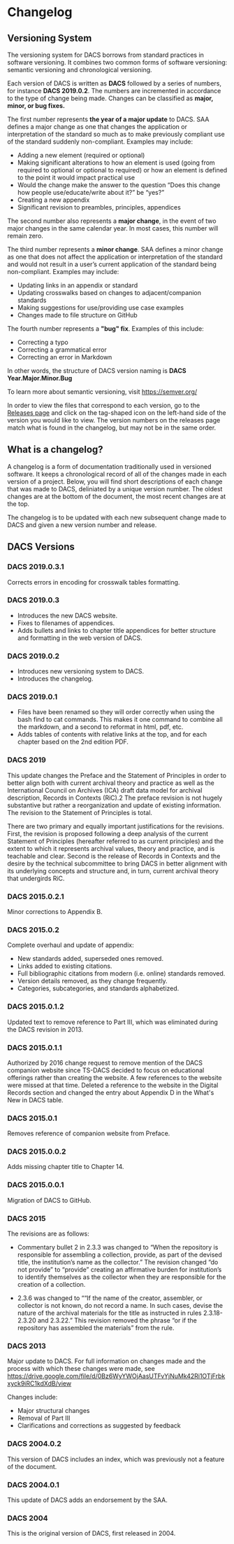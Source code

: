 # Changelog

## Versioning System

The versioning system for DACS borrows from standard practices in software versioning. It combines two common forms of software versioning: semantic versioning and chronological versioning.

Each version of DACS is written as **DACS** followed by a series of numbers, for instance **DACS 2019.0.2**. The numbers are incremented in accordance to the type of change being made. Changes can be classified as **major, minor, or bug fixes.**

The first number represents **the year of a major update** to DACS. SAA defines a major change as one that changes the application or interpretation of the standard so much as to make previously compliant use of the standard suddenly non-compliant. Examples may include:

* Adding a new element (required or optional)
* Making significant alterations to how an element is used (going from required to optional or
optional to required) or how an element is defined to the point it would impact practical use
* Would the change make the answer to the question “Does this change how people
use/educate/write about it?” be “yes?”
* Creating a new appendix
* Significant revision to preambles, principles, appendices

The second number also represents a **major change**, in the event of two major changes in the same calendar year. In most cases, this number will remain zero.

The third number represents a **minor change**. SAA defines a minor change as one that does not affect the application or interpretation of the standard and would not result in a user’s current application of the standard being non-compliant. Examples may include:
* Updating links in an appendix or standard
* Updating crosswalks based on changes to adjacent/companion standards
* Making suggestions for use/providing use case examples
* Changes made to file structure on GitHub

The fourth number represents a **"bug" fix**. Examples of this include:
* Correcting a typo
* Correcting a grammatical error
* Correcting an error in Markdown

In other words, the structure of DACS version naming is **DACS Year.Major.Minor.Bug**

To learn more about semantic versioning, visit https://semver.org/

In order to view the files that correspond to each version, go to the [Releases page](https://github.com/saa-ts-dacs/dacs/releases) and click on the tag-shaped icon on the left-hand side of the version you would like to view. The version numbers on the releases page match what is found in the changelog, but may not be in the same order.

## What is a changelog?

A changelog is a form of documentation traditionally used in versioned software. It keeps a chronological record of all of the changes made in each version of a project. Below, you will find short descriptions of each change that was made to DACS, deliniated by a unique version number. The oldest changes are at the bottom of the document, the most recent changes are at the top.

The changelog is to be updated with each new subsequent change made to DACS and given a new version number and release.

## DACS Versions

### DACS 2019.0.3.1

Corrects errors in encoding for crosswalk tables formatting.

### DACS 2019.0.3

* Introduces the new DACS website.
* Fixes to filenames of appendices.
* Adds bullets and links to chapter title appendices for better structure and formatting in the web version of DACS.

### DACS 2019.0.2

* Introduces new versioning system to DACS.
* Introduces the changelog.

### DACS 2019.0.1

* Files have been renamed so they will order correctly when using the bash find to cat commands. This makes it one command to combine all the markdown, and a second to reformat in html, pdf, etc.
* Adds tables of contents with relative links at the top, and for each chapter based on the 2nd edition PDF.

### DACS 2019

This update changes the Preface and the Statement of Principles in order to better align both with current archival theory and practice as well as the International Council on Archives (ICA) draft data model for archival description, Records in Contexts (RiC).2 The preface revision is not hugely substantive but rather a reorganization and update of existing information. The revision to the Statement of Principles is total.

There are two primary and equally important justifications for the revisions. First, the revision is proposed following a deep analysis of the current Statement of Principles (hereafter referred to as current principles) and the extent to which it represents archival values, theory and practice, and is teachable and clear. Second is the release of Records in Contexts and the desire by the technical subcommittee to bring DACS in better alignment with its underlying concepts and structure and, in turn, current archival theory that undergirds RiC.

### DACS 2015.0.2.1

Minor corrections to Appendix B.

### DACS 2015.0.2

Complete overhaul and update of appendix:

* New standards added, superseded ones removed.
* Links added to existing citations.
* Full bibliographic citations from modern (i.e. online) standards removed.
* Version details removed, as they change frequently.
* Categories, subcategories, and standards alphabetized.

### DACS 2015.0.1.2

Updated text to remove reference to Part III, which was eliminated during the DACS revision in 2013.

### DACS 2015.0.1.1

Authorized by 2016 change request to remove mention of the DACS companion website since TS-DACS decided to focus on educational offerings rather than creating the website. A few references to the website were missed at that time. Deleted a reference to the website in the Digital Records section and changed the entry about Appendix D in the What's New in DACS table.

### DACS 2015.0.1

Removes reference of companion website from Preface.

### DACS 2015.0.0.2

Adds missing chapter title to Chapter 14.

### DACS 2015.0.0.1

Migration of DACS to GitHub.

### DACS 2015

The revisions are as follows:

* Commentary bullet 2 in 2.3.3 was changed to “When the repository is responsible for assembling a collection, provide, as part of the devised title, the institution’s name as the collector.” The revision changed “do not provide” to “provide” creating an affirmative burden for institution’s to identify themselves as the collector when they are responsible for the creation of a collection.

* 2.3.6 was changed to ““If the name of the creator, assembler, or collector is not known, do not record a name. In such cases, devise the nature of the archival materials for the title as instructed in rules 2.3.18-2.3.20 and 2.3.22.” This revision removed the phrase “or if the repository has assembled the materials” from the rule.


### DACS 2013

Major update to DACS. For full information on changes made and the process with which these changes were made, see https://drive.google.com/file/d/0Bz6WyYWOjAasUTFvYjNuMk42Ri1OTjFrbkxyck9iRC1kdXdB/view

Changes include:

* Major structural changes
* Removal of Part III
* Clarifications and corrections as suggested by feedback

### DACS 2004.0.2

This version of DACS includes an index, which was previously not a feature of the document.

### DACS 2004.0.1

This update of DACS adds an endorsement by the SAA.

### DACS 2004

This is the original version of DACS, first released in 2004.
